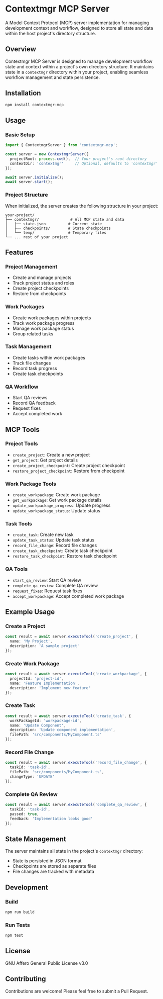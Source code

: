 # Contextmgr MCP Server

A Model Context Protocol (MCP) server implementation for managing development context and workflow, designed to store all state and data within the host project's directory structure.

## Overview

Contextmgr MCP Server is designed to manage development workflow state and context within a project's own directory structure. It maintains state in a `contextmgr` directory within your project, enabling seamless workflow management and state persistence.

## Installation

```bash
npm install contextmgr-mcp
```

## Usage

### Basic Setup

```typescript
import { ContextmgrServer } from 'contextmgr-mcp';

const server = new ContextmgrServer({
  projectRoot: process.cwd(),  // Your project's root directory
  contextDir: 'contextmgr'     // Optional, defaults to 'contextmgr'
});

await server.initialize();
await server.start();
```

### Project Structure

When initialized, the server creates the following structure in your project:

```
your-project/
├── contextmgr/              # All MCP state and data
│   ├── state.json          # Current state
│   ├── checkpoints/        # State checkpoints
│   └── temp/               # Temporary files
└── ... rest of your project
```

## Features

### Project Management
- Create and manage projects
- Track project status and roles
- Create project checkpoints
- Restore from checkpoints

### Work Packages
- Create work packages within projects
- Track work package progress
- Manage work package status
- Group related tasks

### Task Management
- Create tasks within work packages
- Track file changes
- Record task progress
- Create task checkpoints

### QA Workflow
- Start QA reviews
- Record QA feedback
- Request fixes
- Accept completed work

## MCP Tools

### Project Tools
- `create_project`: Create a new project
- `get_project`: Get project details
- `create_project_checkpoint`: Create project checkpoint
- `restore_project_checkpoint`: Restore from checkpoint

### Work Package Tools
- `create_workpackage`: Create work package
- `get_workpackage`: Get work package details
- `update_workpackage_progress`: Update progress
- `update_workpackage_status`: Update status

### Task Tools
- `create_task`: Create new task
- `update_task_status`: Update task status
- `record_file_change`: Record file changes
- `create_task_checkpoint`: Create task checkpoint
- `restore_task_checkpoint`: Restore task checkpoint

### QA Tools
- `start_qa_review`: Start QA review
- `complete_qa_review`: Complete QA review
- `request_fixes`: Request task fixes
- `accept_workpackage`: Accept completed work package

## Example Usage

### Create a Project

```typescript
const result = await server.executeTool('create_project', {
  name: 'My Project',
  description: 'A sample project'
});
```

### Create Work Package

```typescript
const result = await server.executeTool('create_workpackage', {
  projectId: 'project-id',
  name: 'Feature Implementation',
  description: 'Implement new feature'
});
```

### Create Task

```typescript
const result = await server.executeTool('create_task', {
  workPackageId: 'workpackage-id',
  name: 'Update Component',
  description: 'Update component implementation',
  filePath: 'src/components/MyComponent.ts'
});
```

### Record File Change

```typescript
const result = await server.executeTool('record_file_change', {
  taskId: 'task-id',
  filePath: 'src/components/MyComponent.ts',
  changeType: 'UPDATE'
});
```

### Complete QA Review

```typescript
const result = await server.executeTool('complete_qa_review', {
  taskId: 'task-id',
  passed: true,
  feedback: 'Implementation looks good'
});
```

## State Management

The server maintains all state in the project's `contextmgr` directory:

- State is persisted in JSON format
- Checkpoints are stored as separate files
- File changes are tracked with metadata

## Development

### Build

```bash
npm run build
```

### Run Tests

```bash
npm test
```

## License
GNU Affero General Public License v3.0


## Contributing

Contributions are welcome! Please feel free to submit a Pull Request.
